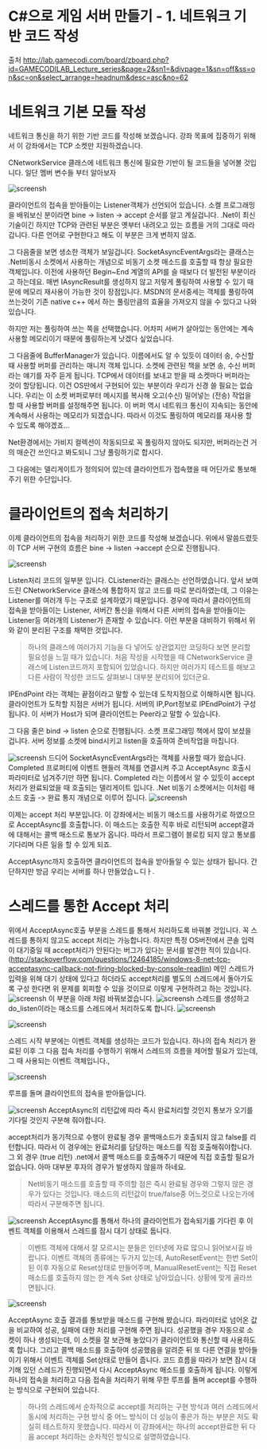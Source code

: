C#으로 게임 서버 만들기 - 1. 네트워크 기반 코드 작성
============
출처  http://lab.gamecodi.com/board/zboard.php?id=GAMECODILAB_Lecture_series&page=2&sn1=&divpage=1&sn=off&ss=on&sc=on&select_arrange=headnum&desc=asc&no=62
 


# 네트워크 기본 모듈 작성
네트워크 통신을 하기 위한 기반 코드를 작성해 보겠습니다.
강좌 목표에 집중하기 위해서 이 강좌에서는 TCP 소켓만 지원하겠습니다.

CNetworkService 클래스에 네트워크 통신에 필요한 기반이 될 코드들을 넣어볼 것입니다.
일단 멤버 변수들 부터 알아보자

![screensh](./resources/1_1.PNG)

클라이언트의 접속을 받아들이는 Listener객체가 선언되어 있습니다.
소켈 프로그래밍을 배워보신 분이라면 bine -> listen -> accept 순서를 알고 계실겁니다.
.Net이 최신 기술이긴 하지만 TCP와 관련된 부분은 옛부터 내려오고 있는 흐름을 거의 그대로 따라갑니다.
다른 언어로 구현한다고 해도 이 부분은 크게 변하지 않죠.

그 다음줄을 보면 생소한 객체가 보일겁니다.
SocketAsyncEventArgs라는 클래스는 .Net비동시 소켓에서 사용하는 개념으로
비동기 소켓 매소드를 호출할 때 항상 필요한 객체입니다.
이전에 사용하던 Begin~End 계열의 API를 슬 때보다 더 발전된 부분이라고 하는데요.
매번 IAsyncResult를 생성하지 않고 저렇게 풀링하여 사용할 수 있기 때문에 메모리 재사용이 가능한 것이 장점입니다.
MSDN의 문서중세는 객체를 풀링하여 쓰는것이 기존 native c++ 에서 하는 풀링만큼의 효율을 가져오지 않을 수 있다고 나와 있습니다.

하지만 저는 풀링하여 쓰는 쪽을 선택했습니다.
어차피 서버가 살아있는 동안에는 계속 사용할 메모리이기 때문에 풀링하는게 낫겠다 싶었습니다.


그 다음줄에 BufferManager가 있습니다.
이름에서도 알 수 있듯이 데이터 송, 수신할 때 사용할 버퍼를 관리하는 매니저 객체 입니다.
소켓에 관련된 책을 보면 송, 수신 버퍼라는 얘기를 자주 듣게 됩니다.
TCP에서 데이터를 보내고 받을 때 소켓마다 버퍼라는 것이 할당됩니다.
이건 OS딴에서 구현되어 있는 부분이라 우리가 신경 쓸 필요는 없습니다.
우리는 이 소켓 버퍼로부터 메시지를 복사해 오고(수신) 밀어넣는 (전송) 작업을 할 때 사용할 버퍼를 설정해주면 됩니다.
이 버퍼 역시 네트워크 통신이 지속되는 동안에 계속해서 사용하는 메모리가 되겠습니다.
따라서 이것도 풀링하여 메모리를 재사용 할 수 있도록 해야겠죠...


Net환경에서는 가비지 컬렉션이 작동되므로 꼭 풀링하지 않아도 되지만,
버퍼라는건 거의 매순간 쓰인다고 봐도되니 그냥 풀링하기로 합시다.


그 다음에는 델리게이트가 정의되어 있는데 클라이언트가 접속했을 때 어딘가로 통보해주기 위한 수단입니다.

# 클라이언트의 접속 처리하기
이제 클라이언트의 접속을 처리하기 위한 코드를 작성해 보겠습니다.
위에서 말씀드렸듯이 TCP 서버 구현의 흐름은 bine -> listen ->accept 순으로 진행됩니다.

![screensh](./resources/1_2.PNG)

Listen처리 코드의 일부분 입니다. 
CListener라는 클래스는 선언하였습니다. 앞서 보여드린
CNetworkService 클래스에 통합하지 않고 코드를 따로 분리하였는데,
그 이유는 Listener를 여러개 두는 구조로 설계하였기 때문입니다.
경우에 따라서 클라이언트의 접속을 받아들이는 Listener,
서버간 통신을 위해서 다른 서버의 접속을 받아들이는 Listener등 여러개의 Listener가 존재할 수 있습니다.
이런 부분을 대비하기 위해서 위와 같이 분리된 구조를 채택한 것입니다.

> 하나의 클래스에 여러가지 기능을 다 넣어도 상관없지만 코딩하다 보면 분리할 필요성을 느낄 때가 있습니다.
처음 작성을 시작했을 때 CNetworkService 클래스에 Listen코드까지 포함되어 있었습니다.
하지만 여러가지 테스트를 해보고 다른 사람이 작성한 코드도 살펴보니 대부분 분리되어 있더군요.


IPEndPoint 라는 객체는 끝점이라고 말할 수 있는데 도착지점으로 이해하시면 됩니다.
클라이언트가 도착할 지점은 서버가 됩니다. 서버의 IP,Port정보로 IPEndPoint가 구성됩니다.
이 서버가 Host가 되며 클라이언트는 Peer라고 말할 수 있습니다.

그 다음 줄은 bind -> listen 순으로 진행됩니다.
소켓 프로그래밍 책에서 많이 보셨을 겁니다. 서버 정보를 소켓에 bind시키고 listen을 호출하여 준비작업을 마칩니다.


![screensh](./resources/1_3.PNG)
드디어 SocketAsyncEventArgs라는 객체를 사용할 때가 왔습니다.
Completed 프로퍼티에 이벤트 핸들러 객체를 연결시켜 주고 AcceptAsync 호출시 파라미터로 넘겨주기만 하면 됩니다.
Completed 라는 이름에서 알 수 있듯이 accept처리가 완료되었을 때 호출되는 델리게이트 입니다.
.Net 비동기 소켓에서는 이처럼 매소드 호출 -> 완료 통지 개념으로 이루어 집니다.
![screensh](./resources/1-4.PNG)

이제는 accept 처리 부분입니다. 이 강좌에서는 비동기 매소드를 사용하기로 하였으므로
AcceptAsync를 호출합니다. 이 매소드는 호출한 직후 바로 리턴되며 accept결과에 대해서는 콜백 매소드로 통보가 옵니다.
따라서 프로그램이 블로킹 되지 않고 통보를 기다리며 다른 일을 할 수 있게 되죠.

AcceptAsync까지 호출하면 클라이언트의 접속을 받아들일 수 있는 상태가 됩니다.
간단하지만 방금 우리는 서버를 하나 만들었습ㄴ디ㅏ.


# 스레드를 통한 Accept 처리
위에서 AcceptAsync호출 부분을 스레드를 통해서 처리하도록 바꿔볼 것입니다.
꼭 스레드를 통하지 않고도 accept 처리는 가능합니다.
하지만 특정 OS버전에서 콘솔 입력이 대기중일 때 accept처리가 안된다는 버그가 있다는 문서를 발견한 적이 있습니다.
(http://stackoverflow.com/questions/12464185/windows-8-net-tcp-acceptasync-callback-not-firing-blocked-by-console-readlin)
메인 스레드가 입력을 위해 대기 상태에 있다고 하더라도 accept처리를 별도의 스레드에서 돌아가도록 구성 한다면
위 문제를 회피할 수 있을 것이므로 이렇게 구현하려고 하는 것입니다.
![screensh](./resources/1_5.PNG)
이 부분을 아래 처럼 바꿔보겠습니다.
![screensh](./resources/1_6.PNG)
스레드를 생성하고 do_listen이라는 매소드를 스레드에서 처리하도록 합니다.
![screensh](./resources/1_7.PNG)


![screensh](./resources/1_8.PNG)

스레드 시작 부분에는 이벤트 객체를 생성하는 코드가 있습니다.
하나의 접속 처리가 완료된 이후 그 다음 접속 처리를 수행하기 위해서 스레드의 흐름을 제어할 필요가 있는데,
그 때 사용되는 이벤트 객체입니다.,

![screensh](./resources/1_9.PNG)

루프를 돌며 클라이언트의 접속을 받아들입니다.

![screensh](./resources/1_10.PNG)
AcceptAsync의 리턴값에 따라 즉시 완료처리할 것인지
통보가 오기를 기다릴 것인지 구분해 줘야합니다.

accept처리가 동기적으로 수행이 완료될 경우 콜백매소드가 호출되지 않고 false를 리턴합니다.
따라서 이 경우에는 완료처리를 담당하는 매소드를 직접 호출해줘야합니다.
그 외 경우 (true 리턴) .net에서 콜백 매소드를 호출해주기 때문에 직접 호출할 필요가 없습니다.
아마 대부분 후자의 경우가 발생하지 않을까 하네요.

> Net비동기 매소드를 호출할 때 주의할 점은 즉시 완료될 경우와
그렇지 않은 경우가 있다는 것입니다. 매소드의 리턴값이 true/false중 어느것으로 나오는가에 따라서 구분해주면 됩니다.

![screensh](./resources/1_11.PNG)
AcceptAsync를 통해서 하나의 클라이언트가 접속되기를 기다린 후 이벤트 객체를 이용해서 스레드를 잠시 대기 상태로 둡니다.

> 이벤트 객체에 대해서 잘 모르시는 분들은 인터넷에 자료 많으니 읽어보시길 바랍니다.
이벤트 객체의 종류에는 두가지 있는데, AutoResetEvent는 한번 Set이 된 이후 자동으로 Reset상태로 만들어주며,
ManualResetEvent는 직접 Reset매소드를 호출하지 않는 한 계속 Set 상태로 남아있습니다.
상황에 맞게 골라쓰면됩니다.

![screensh](./resources/1_12.PNG)

AcceptAsync 호출 결과를 통보받을 매소드를 구현해 봤습니다.
파라미터로 넘어온 값을 비교하여 성공, 실패에 대한 처리를 구현해 주면 됩니다.
성공했을 경우 자동으로 소켓이 하나 생성되는데, 이 소켓을 잘 보관해 놓았다가
클라이언트와 통신할 때 사용하도록 합니다.
그리고 콜백 매소드를 호출하여 성공했음을 알려준 뒤
또 다른 연결을 받아들이기 위해서 이벤트 객체를 Set상태로 만들어 줍니다.
코드 흐름을 따라가 보면 잠시 대기해 있던 스레드가 진행되면서 다시 AcceptAsync 매소드를 호출하게 됩니다.
이렇게 하나의 접속을 처리하고 다음 접속을 처리하기 위해 무한 루프를 돌며 accept를 수행하는 방식으로 구현되어 있습니다.

> 하나의 스레드에서 순차적으로 accept를 처리하는 구현 방식과 여러 스레드에서 동시에 처리하는 구현 방식 중
어느 방식이 더 성능이 좋은가 하는 부분은 저도 확실히 테스트하지 못했습니다.
따라서 이 강좌에서는 하나의 accept완료한 뒤 다음 accept 처리하는 순차적인 방식으로 설명하였습니다.

